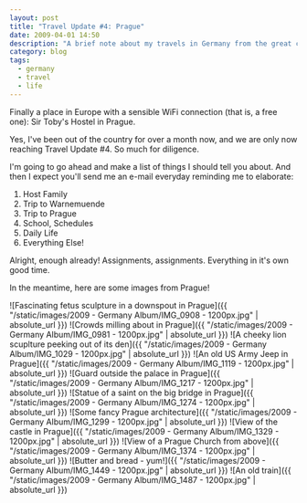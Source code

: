 ```yaml
---
layout: post
title: "Travel Update #4: Prague"
date: 2009-04-01 14:50
description: "A brief note about my travels in Germany from the great city of Prague."
category: blog
tags:
  - germany
  - travel
  - life
---
```


Finally a place in Europe with a sensible WiFi connection (that is, a free one): Sir Toby's Hostel in Prague.

Yes, I've been out of the country for over a month now, and we are only now reaching Travel Update #4. So much for diligence.

I'm going to go ahead and make a list of things I should tell you about. And then I expect you'll send me an e-mail everyday reminding me to elaborate:

1. Host Family
2. Trip to Warnemuende
3. Trip to Prague
4. School, Schedules
5. Daily Life
6. Everything Else!

Alright, enough already! Assignments, assignments. Everything in it's own good time.

In the meantime, here are some images from Prague!

![Fascinating fetus sculpture in a downspout in Prague]({{ "/static/images/2009 - Germany Album/IMG_0908 - 1200px.jpg" | absolute_url }})
![Crowds milling about in Prague]({{ "/static/images/2009 - Germany Album/IMG_0981 - 1200px.jpg" | absolute_url }})
![A cheeky lion scuplture peeking out of its den]({{ "/static/images/2009 - Germany Album/IMG_1029 - 1200px.jpg" | absolute_url }})
![An old US Army Jeep in Prague]({{ "/static/images/2009 - Germany Album/IMG_1119 - 1200px.jpg" | absolute_url }})
![Guard outside the palace in Prague]({{ "/static/images/2009 - Germany Album/IMG_1217 - 1200px.jpg" | absolute_url }})
![Statue of a saint on the big bridge in Prague]({{ "/static/images/2009 - Germany Album/IMG_1274 - 1200px.jpg" | absolute_url }})
![Some fancy Prague architecture]({{ "/static/images/2009 - Germany Album/IMG_1299 - 1200px.jpg" | absolute_url }})
![View of the castle in Prague]({{ "/static/images/2009 - Germany Album/IMG_1329 - 1200px.jpg" | absolute_url }})
![View of a Prague Church from above]({{ "/static/images/2009 - Germany Album/IMG_1374 - 1200px.jpg" | absolute_url }})
![Butter and bread - yum!]({{ "/static/images/2009 - Germany Album/IMG_1449 - 1200px.jpg" | absolute_url }})
![An old train]({{ "/static/images/2009 - Germany Album/IMG_1487 - 1200px.jpg" | absolute_url }})
